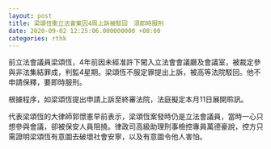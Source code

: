 ```yaml
---
layout: post
title: 梁頌恆衝立法會案囚4周上訴被駁回　須即時服刑
date: 2020-09-02 12:25:06.000000000 +08:00
categories: rthk
---
```


前立法會議員梁頌恆，4年前因未經准許下闖入立法會會議廳及會議室，被裁定參與非法集結罪成，判監4星期。梁頌恆不服定罪提出上訴，被高等法院駁回。他不申請保釋，要即時服刑。

根據程序，如梁頌恆提出申請上訴至終審法院，法庭擬定本月11日展開聆訊。

代表梁頌恆的大律師郭憬憲早前表示，梁頌恆案發時仍是立法會議員，當時一心只想參與會議，卻被保安人員阻撓。律政司高級助理刑事檢控專員萬德豪說，控方只需證明梁頌恆有意圖去破壞社會安寧，以及有意圖令他人害怕。
